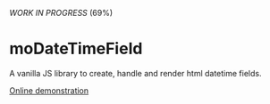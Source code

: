 *WORK IN PROGRESS* (69%)

# moDateTimeField
A vanilla JS library to create, handle and render html datetime fields.

[Online demonstration](https://modevsome.github.io/moDateTimeField/)